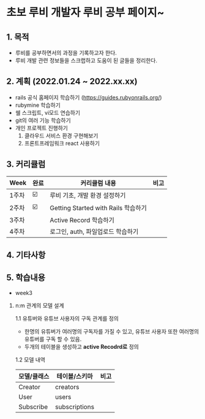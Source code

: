 # 초보 루비 개발자 루비 공부 페이지~

## 1. 목적
* 루비를 공부하면서의 과정을 기록하고자 한다.
* 루비 개발 관련 정보들을 스크랩하고 도움이 된 글들을 정리한다.

## 2. 계획 (2022.01.24 ~ 2022.xx.xx)
* rails 공식 홈페이지 학습하기 (https://guides.rubyonrails.org/)
* rubymine 학습하기
* 쉘 스크립트, vi모드 연습하기
* git의 여러 기능 학습하기
* 개인 프로젝트 진행하기
  1. 클라우드 서비스 환경 구현해보기
  2. 프론트프레임워크 react 사용하기

## 3. 커리큘럼
| Week | 완료 | 커리큘럼 내용 | 비고 |
| ------ | -- | ----------- | -- |  
| 1주차 | ☑️ | 루비 기초, 개발 환경 설정하기 |  |
| 2주차 | ☑️ | Getting Started with Rails 학습하기 |  |
| 3주차 |  | Active Record 학습하기 |  |
| 4주차 |  | 로그인, auth, 파일업로드 학습하기 |  |


## 4. 기타사항

## 5. 학습내용 

* week3 
1. n:m 관계의 모델 설계 <p> 
   1.1 유튜버와 유튜브 사용자의 구독 관계를 정의
    * 한명의 유튜버가 여러명의 구독자를 가질 수 있고, 유튜브 사용자 또한 여러명의 유튜버를 구독 할 수 있음.
    * 두개의 테이블을 생성하고 **active Recodrd로** 정의<p> 
   
   1.2 모델 내역
   
   | 모델/클래스  | 테이블/스키마 | 비고   |
   | --------- | ---------- | --- |
   | Creator   | creators   | |
   | User      | users      | |
   | Subscribe | subscriptions | | 


   
       



